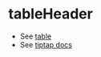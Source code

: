 # tableHeader

- See [table](/editor/nodes/table/)
- See [tiptap docs](https://tiptap.dev/api/nodes/table-header)
